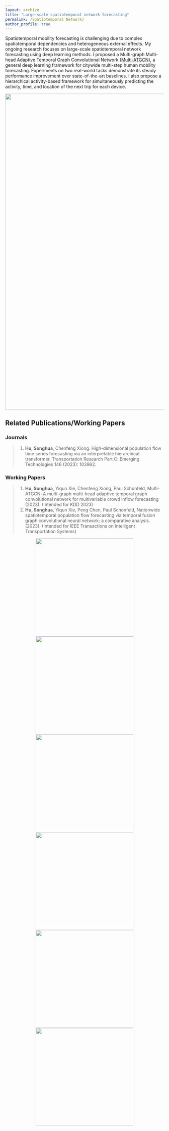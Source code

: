 ```yaml
---
layout: archive
title: "Large-scale spatiotemporal network forecasting"
permalink: /Spatiotemporal Network/
author_profile: true
---
```


Spatiotemporal mobility forecasting is challenging due to complex spatiotemporal dependencies and heterogeneous external
effects.
My ongoing research focuses on large-scale spatiotemporal network forecasting using deep learning methods.
I proposed a Multi-graph Multi-head Adaptive Temporal Graph Convolutional
Network ([Multi-ATGCN](https://github.com/SonghuaHu-UMD/MultiSTGraph)),
a general deep learning framework for citywide multi-step human mobility forecasting.
Experiments on two real-world tasks demonstrate its steady performance improvement over state-of-the-art baselines.
I also propose a hierarchical activity-based framework for simultaneously predicting the activity, time, and location of
the next trip for each device.

<img src="https://songhuahu-umd.github.io/images/FF2.png" width="1000"/>

## Related Publications/Working Papers

### Journals

> 1. **Hu, Songhua**, Chenfeng Xiong. High-dimensional population flow time series forecasting via an interpretable
     hierarchical transformer, Transportation Research Part C: Emerging Technologies 146 (2023): 103962.

### Working Papers

> 1. **Hu, Songhua**, Yiqun Xie, Chenfeng Xiong, Paul Schonfeld, Multi-ATGCN: A multi-graph multi-head adaptive temporal
     graph convolutional network for multivariable crowd inflow forecasting (2023). (Intended for KDD 2023)
> 2. **Hu, Songhua**, Yiqun Xie, Peng Chen, Paul Schonfeld, Nationwide spatiotemporal population flow forecasting via
     temporal fusion graph convolutional neural network: a comparative analysis. (2023). (Intended for IEEE Transactions
     on Intelligent Transportation Systems)

<p align="center">
<img src="https://songhuahu-umd.github.io/images/FF21.png" width="310" hspace="5" align="center"/>
<img src="https://songhuahu-umd.github.io/images/FF23.gif" width="310" hspace="5" align="center"/> 
<img src="https://songhuahu-umd.github.io/images/FF22.png" width="310" hspace="5" align="center"/>
<img src="https://songhuahu-umd.github.io/images/FF28.png" width="310" hspace="5" align="center"/>
<img src="https://songhuahu-umd.github.io/images/FF26.png" width="310" hspace="5" align="center"/> 
<img src="https://songhuahu-umd.github.io/images/FF25.png" width="310" hspace="5" align="center"/>
</p>